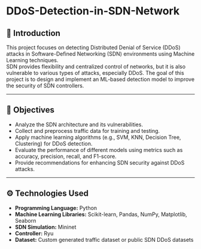 # DDoS-Detection-in-SDN-Network

## 📌 Introduction

This project focuses on detecting Distributed Denial of Service (DDoS) attacks in Software-Defined Networking (SDN) environments using Machine Learning techniques.  
SDN provides flexibility and centralized control of networks, but it is also vulnerable to various types of attacks, especially DDoS. The goal of this project is to design and implement an ML-based detection model to improve the security of SDN controllers.

---

## 🎯 Objectives

- Analyze the SDN architecture and its vulnerabilities.
- Collect and preprocess traffic data for training and testing.
- Apply machine learning algorithms (e.g., SVM, KNN, Decision Tree, Clustering) for DDoS detection.
- Evaluate the performance of different models using metrics such as accuracy, precision, recall, and F1-score.
- Provide recommendations for enhancing SDN security against DDoS attacks.

---

## ⚙️ Technologies Used

- **Programming Language:** Python
- **Machine Learning Libraries:** Scikit-learn, Pandas, NumPy, Matplotlib, Seaborn
- **SDN Simulation:** Mininet
- **Controller:** Ryu 
- **Dataset:** Custom generated traffic dataset or public SDN DDoS datasets

